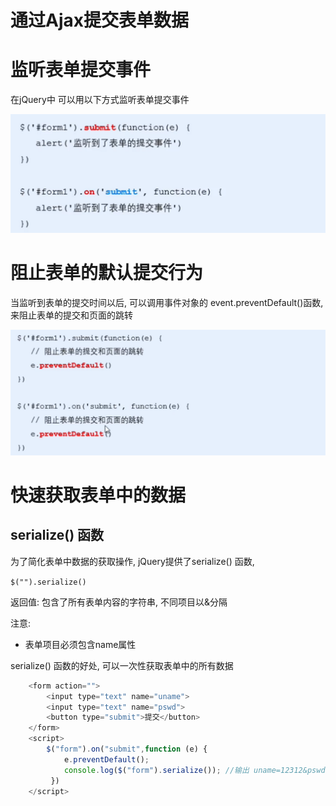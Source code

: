 # 通过Ajax提交表单数据

# 监听表单提交事件

在jQuery中 可以用以下方式监听表单提交事件

![Snipaste_2022-08-12_15-52-23](assets/Snipaste_2022-08-12_15-52-23-20220812155242-qh4tzfv.png)​

# 阻止表单的默认提交行为

当监听到表单的提交时间以后, 可以调用事件对象的 event.preventDefault()函数, 来阻止表单的提交和页面的跳转

![Snipaste_2022-08-12_16-09-56](assets/Snipaste_2022-08-12_16-09-56-20220812160958-9v7ni5v.png)​

# 快速获取表单中的数据

## serialize() 函数

为了简化表单中数据的获取操作, jQuery提供了serialize() 函数, 

`$("").serialize()`

返回值: 包含了所有表单内容的字符串, 不同项目以&分隔

注意: 

* 表单项目必须包含name属性

serialize() 函数的好处, 可以一次性获取表单中的所有数据

```js
    <form action="">
        <input type="text" name="uname">
        <input type="text" name="pswd">
        <button type="submit">提交</button>
    </form>
    <script>
        $("form").on("submit",function (e) {
            e.preventDefault();
            console.log($("form").serialize()); //输出 uname=12312&pswd=312312
         })
    </script>
```

‍
